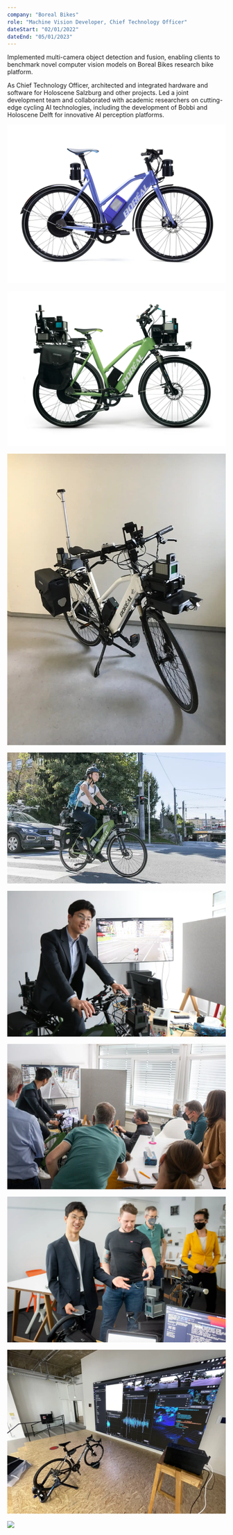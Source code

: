 ```yaml
---
company: "Boreal Bikes"
role: "Machine Vision Developer, Chief Technology Officer"
dateStart: "02/01/2022"
dateEnd: "05/01/2023"
---
```


Implemented multi-camera object detection and fusion, enabling clients to benchmark novel computer vision models on Boreal Bikes research bike platform.

As Chief Technology Officer, architected and integrated hardware and software for Holoscene Salzburg and other projects. Led a joint development team and collaborated with academic researchers on cutting-edge cycling AI technologies, including the development of Bobbi and Holoscene Delft for innovative AI perception platforms.

![](public/photos/boreal/holoscene1.webp)

![](public/photos/boreal/holoscene2.webp)

![](public/photos/boreal/holoscene3-dlr.webp)

![](public/photos/boreal/salzburg-hannah.webp)

![](public/photos/boreal/presentation-salzburg.webp)

![](public/photos/boreal/salzburg-research-6.webp)

![](public/photos/boreal/salzburg-research-12.webp)

![](public/photos/boreal/wall-carla-ros-bridge.webp)

![](public/photos/boreal/boreal-lidar-rosbag.gif)